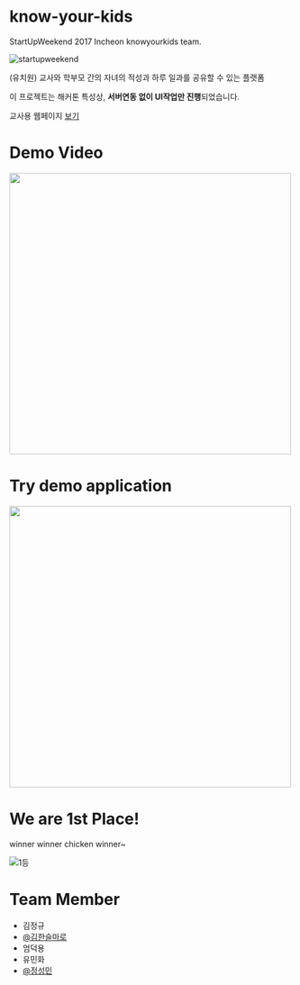 # know-your-kids
StartUpWeekend 2017 Incheon knowyourkids team.

![startupweekend](https://github.com/JSpiner/know-your-kids/raw/master/startupweekend.png)

(유치원) 교사와 학부모 간의 자녀의 적성과 하루 일과를 공유할 수 있는 플랫폼

이 프로젝트는 해커톤 특성상, **서버연동 없이 UI작업만 진행**되었습니다.

교사용 웹페이지 [보기](https://github.com/honeymaro/KnowYourKid-Web)

Demo Video
==
[<img src="https://github.com/JSpiner/know-your-kids/raw/master/demo.png" height="500px">](https://drive.google.com/open?id=0B1kt5eD2Jfb4Rlk2dXc0Z19pWXc)


Try demo application
==
[<img src="https://github.com/JSpiner/know-your-kids/raw/master/screenshot.png" height="500px">](https://github.com/JSpiner/know-your-kids/raw/master/app-debug.apk)

We are 1st Place!
== 
winner winner chicken winner~

![1등](https://github.com/JSpiner/know-your-kids/raw/master/image.jpeg)

Team Member
==
- 김정규
- [@김한슬마로](https://github.com/honeymaro)
- 엄덕용
- 유민화 
- [@정성민](https://github.com/jspiner)
